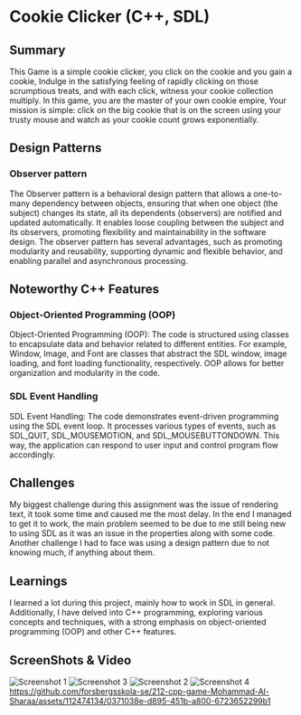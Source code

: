 # Cookie Clicker (C++, SDL)

## Summary
This Game is a simple cookie clicker, you click on the cookie and you gain a cookie, Indulge in the satisfying feeling of rapidly clicking on those scrumptious treats, and with each click, witness your cookie collection multiply.
 In this game, you are the master of your own cookie empire, Your mission is simple: click on the big cookie that is on the screen using your trusty mouse and watch as your cookie count grows exponentially.

## Design Patterns

### Observer pattern
The Observer pattern is a behavioral design pattern that allows a one-to-many dependency between objects, ensuring that when one object (the subject) changes its state, all its dependents (observers) are notified and updated automatically. 
It enables loose coupling between the subject and its observers, promoting flexibility and maintainability in the software design.
The observer pattern has several advantages, such as promoting modularity and reusability, supporting dynamic and flexible behavior, and enabling parallel and asynchronous processing.


## Noteworthy C++ Features

### Object-Oriented Programming (OOP)
Object-Oriented Programming (OOP): The code is structured using classes to encapsulate data and behavior related to different entities. 
For example, Window, Image, and Font are classes that abstract the SDL window, image loading, and font loading functionality, respectively. OOP allows for better organization and modularity in the code.

### SDL Event Handling
SDL Event Handling: The code demonstrates event-driven programming using the SDL event loop. 
It processes various types of events, such as SDL_QUIT, SDL_MOUSEMOTION, and SDL_MOUSEBUTTONDOWN. 
This way, the application can respond to user input and control program flow accordingly.

## Challenges
My biggest challenge during this assignment was the issue of rendering text, it took some time and caused me the most delay.
In the end I managed to get it to work, the main problem seemed to be due to me still being new to using SDL as it was an issue in the properties along with some code.
Another challenge I had to face was using a design pattern due to not knowing much, if anything about them.

## Learnings
I learned a lot during this project, mainly how to work in SDL in general.
Additionally, I have delved into C++ programming, exploring various concepts and techniques, with a strong emphasis on object-oriented programming (OOP) and other C++ features.

## ScreenShots & Video
![Screenshot 1](https://github.com/forsbergsskola-se/212-cpp-game-Mohammad-Al-Sharaa/assets/112474134/1809e688-41a8-4cbc-a173-8cf9cc91c800)
![Screenshot 3](https://github.com/forsbergsskola-se/212-cpp-game-Mohammad-Al-Sharaa/assets/112474134/6fa8b268-de0e-4653-94a3-d353b0ad1c8a)
![Screenshot 2](https://github.com/forsbergsskola-se/212-cpp-game-Mohammad-Al-Sharaa/assets/112474134/86ac7fdc-f429-464b-9232-0971c6ffbe1c)
![Screenshot 4](https://github.com/forsbergsskola-se/212-cpp-game-Mohammad-Al-Sharaa/assets/112474134/fd7a006f-cf4c-4745-93f6-0fe5db0eda13)
https://github.com/forsbergsskola-se/212-cpp-game-Mohammad-Al-Sharaa/assets/112474134/0371038e-d895-451b-a800-6723652299b1

